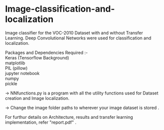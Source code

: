 # Image-classification-and-localization
Image classifier for the VOC-2010 Dataset with and without Transfer Learning. 
Deep Convolutional Networks were used for classification and localization.

Packages and Dependencies Required :- <br />
	Keras (Tensorflow Background) <br />
	matplotlib <br />
	PIL (pillow) <br />
	jupyter notebook <br />
	numpy <br />
	pickle <br />


-> NNfunctions.py is a program with all the utility functions used for Dataset creation  and Image localization.

-> Change the image folder paths to wherever your image dataset is stored .

For furthur details on Architecture, results and transfer learning implementation, refer "report.pdf" .

